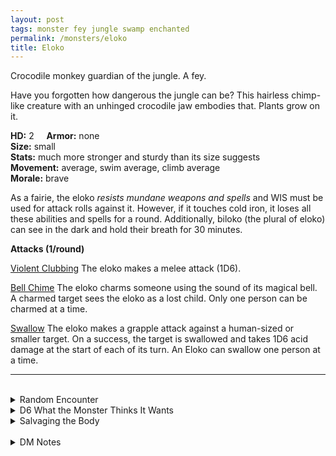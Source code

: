 ```yaml
---
layout: post
tags: monster fey jungle swamp enchanted
permalink: /monsters/eloko
title: Eloko
---
```


Crocodile monkey guardian of the jungle. A fey.

Have you forgotten how dangerous the jungle can be? This hairless chimp-like creature with an unhinged crocodile jaw embodies that. Plants grow on it.

**HD:** 2  &nbsp; &nbsp;  **Armor:** none <br>
**Size:** small <br>
**Stats:** much more stronger and sturdy than its size suggests<br>
**Movement:** average, swim average, climb average <br>
**Morale:** brave <br>

As a fairie, the eloko *resists mundane weapons and spells* and WIS must be used for attack rolls against it. However, if it touches cold iron, it loses all these abilities and spells for a round. Additionally, biloko (the plural of eloko) can see in the dark and hold their breath for 30 minutes.

**Attacks (1/round)**

<ins>Violent Clubbing</ins> The eloko makes a melee attack (1D6).

<ins>Bell Chime</ins> The eloko charms someone using the sound of its magical bell. A charmed target sees the eloko as a lost child. Only one person can be charmed at a time.

<ins>Swallow</ins> The eloko makes a grapple attack against a human-sized or smaller target. On a success, the target is swallowed and takes 1D6 acid damage at the start of each of its turn. An Eloko can swallow one person at a time.
<br>

---

<br> 

<details markdown="1">
<summary>Random Encounter</summary>
1. **Monster:** 1 eloko.
1. **Lair:** A rotten, hollow tree with dried fruit bells hanging from it. A human can squeeze in it and discover it is very comfortable and smells like wet bark. There is always two exits to an eloko tree, whether through a tunnel or a different hole in the tree one exit leads to night time, while the other is day time. <br>	&nbsp; OR <br>	**Omen:** Your hear the ringing of a small bell.
1. **Spoor:** The abandoned camp of somebody traveling alone with fresh blood everywhere and no signs of struggle.
1. **Tracks:** Crude bone chimes in the general direction of a river or water.
1. **Trace:** [Rumor] A local folk tale warning against going alone in the woods.
1. **Trace:** [Rumor] A strange fetish, protecting against the effect of the eloko bell.
</details>

<details markdown="1">
<summary>D6 What the Monster Thinks It Wants</summary>

1. Make people fearful of strangers.
1. Find a surrogate parent, and eat it.
1. Make a friend, kill their friend’s friends.
1. Ensure that no one is out during the day.
1. Ensure that no one is out during the night.
1. Make sure that everybody is alone. 
</details>

<details markdown="1">
<summary>Salvaging the Body</summary>

You ...(Roll as many times as the HD of the monster)

1. Nothing.
1. A fish / bone / wood club.
1. An intact hunting tool.
1. Wooden jewelry offered by the locals at a shrine.
1. A protective amulet from a devoured hunter.
1. An intact eloko bell.

Conversing with heads collected by a donestre might give a wizard the inspiration to create a spell with the word *bell*.

<span class="alchemy">**Eloko Bell.** Can be used to cast charm person, and the target sees you as a small child. Each time you use the bell, roll a D10, on a roll of 1, you are sucked in the fairy dimension of the bell and somebody else who is trapped there is released.</span>
</details>

<br> 

<details markdown="1">
<summary>DM Notes</summary>
The eloko is a central african monster that preys on people that carelessly go into the jungle. [Richard J. Leblanc Jr](http://savevsdragon.blogspot.com/)'s adaptation in the [Creature Compendium](https://www.drivethrurpg.com/product/147588/CC1-Creature-Compendium) is what inspired me. He had split them in two non-magical variants, but I chose to make them more fairy like and unique. — SaltyGoo
</details>
